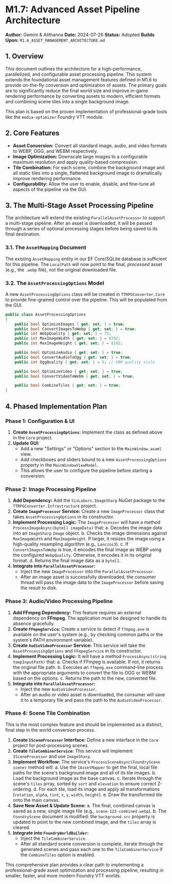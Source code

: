 ﻿# M1.7: Advanced Asset Pipeline Architecture

**Author:** Gemini & Alithanna
**Date:** 2024-07-26
**Status:** Adopted
**Builds Upon:** `M1.6_ASSET_MANAGEMENT_ARCHITECTURE.md`

## 1. Overview

This document outlines the architecture for a high-performance, parallelized, and configurable asset processing pipeline. This system extends the foundational asset management features defined in M1.6 to provide on-the-fly conversion and optimization of assets. The primary goals are to significantly reduce the final world size and improve in-game rendering performance by converting assets to modern, efficient formats and combining scene tiles into a single background image.

This plan is based on the proven implementation of professional-grade tools like the `media-optimizer` Foundry VTT module.

## 2. Core Features

-   **Asset Conversion:** Convert all standard image, audio, and video formats to WEBP, OGG, and WEBM respectively.
-   **Image Optimization:** Downscale large images to a configurable maximum resolution and apply quality-based compression.
-   **Tile Combination:** For each scene, combine the background image and all static tiles into a single, flattened background image to dramatically improve rendering performance.
-   **Configurability:** Allow the user to enable, disable, and fine-tune all aspects of the pipeline via the GUI.

## 3. The Multi-Stage Asset Processing Pipeline

The architecture will extend the existing `ParallelAssetProcessor` to support a multi-stage pipeline. After an asset is downloaded, it will be passed through a series of optional processing stages before being saved to its final destination.

### 3.1. The `AssetMapping` Document

The existing `AssetMapping` entity in our EF Core/SQLite database is sufficient for this pipeline. The `LocalPath` will now point to the final, *processed* asset (e.g., the `.webp` file), not the original downloaded file.

### 3.2. The `AssetProcessingOptions` Model

A new `AssetProcessingOptions` class will be created in `TTRPGConverter.Core` to provide fine-grained control over the pipeline. This will be populated from the GUI.

```csharp
public class AssetProcessingOptions
{
    public bool OptimizeImages { get; set; } = true;
    public bool ConvertImagesToWebp { get; set; } = true;
    public int WebpQuality { get; set; } = 75;
    public int MaxImageWidth { get; set; } = 8192;
    public int MaxImageHeight { get; set; } = 8192;

    public bool OptimizeAudio { get; set; } = true;
    public bool ConvertAudioToOgg { get; set; } = true;
    public int OggQuality { get; set; } = 5; // VBR quality scale

    public bool OptimizeVideo { get; set; } = true;
    public bool ConvertVideoToWebm { get; set; } = true;

    public bool CombineTiles { get; set; } = true;
}
```

## 4. Phased Implementation Plan

### Phase 1: Configuration & UI

1.  **Create `AssetProcessingOptions`:** Implement the class as defined above in the `Core` project.
2.  **Update GUI:**
    -   Add a new "Settings" or "Options" section to the `MainWindow.axaml` view.
    -   Add checkboxes and sliders bound to a new `AssetProcessingOptions` property in the `MainWindowViewModel`.
    -   This allows the user to configure the pipeline before starting a conversion.

### Phase 2: Image Processing Pipeline

1.  **Add Dependency:** Add the `SixLabors.ImageSharp` NuGet package to the `TTRPGConverter.Infrastructure` project.
2.  **Create `ImageProcessor` Service:** Create a new `ImageProcessor` class that takes `AssetProcessingOptions` in its constructor.
3.  **Implement Processing Logic:** The `ImageProcessor` will have a method `ProcessImageAsync(byte[] imageData)` that:
    a.  Decodes the image data into an `ImageSharp` `Image` object.
    b.  Checks the image dimensions against `MaxImageWidth` and `MaxImageHeight`. If larger, it resizes the image using a high-quality resampling algorithm (e.g., `Lanczos3`).
    c.  If `ConvertImagesToWebp` is true, it encodes the final image as WEBP using the configured `WebpQuality`. Otherwise, it encodes it in its original format.
    d.  Returns the final image data as a `byte[]`.
4.  **Integrate into `ParallelAssetProcessor`:**
    -   Inject the new `ImageProcessor` into the `ParallelAssetProcessor`.
    -   After an image asset is successfully downloaded, the consumer thread will pass the image data to the `ImageProcessor` before saving the result to disk.

### Phase 3: Audio/Video Processing Pipeline

1.  **Add FFmpeg Dependency:** This feature requires an external dependency on **FFmpeg**. The application must be designed to handle its absence gracefully.
2.  **Create `FFmpegService`:** Create a service to detect if `ffmpeg.exe` is available on the user's system (e.g., by checking common paths or the system's PATH environment variable).
3.  **Create `AudioVideoProcessor` Service:** This service will take the `AssetProcessingOptions` and `FFmpegService` in its constructor.
4.  **Implement Processing Logic:** It will have a method `ProcessAsync(string tempInputPath)` that:
    a.  Checks if FFmpeg is available. If not, it returns the original file path.
    b.  Executes an `ffmpeg.exe` command-line process with the appropriate arguments to convert the file to OGG or WEBM based on the options.
    c.  Returns the path to the new, converted file.
5.  **Integrate into `ParallelAssetProcessor`:**
    -   Inject the new `AudioVideoProcessor`.
    -   After an audio or video asset is downloaded, the consumer will save it to a temporary file and pass the path to the `AudioVideoProcessor`.

### Phase 4: Scene Tile Combination

This is the most complex feature and should be implemented as a distinct, final step in the world conversion process.

1.  **Create `ISceneProcessor` Interface:** Define a new interface in the `Core` project for post-processing scenes.
2.  **Create `TileCombinerService`:** This service will implement `ISceneProcessor` and use `ImageSharp`.
3.  **Implement Workflow:** The service's `ProcessSceneAsync(FoundryScene scene)` method will:
    a.  Use the `IAssetMapper` to get the final, local file paths for the scene's background image and all of its tile images.
    b.  Load the background image as the base canvas.
    c.  Iterate through the scene's `tiles` array, sorted by `sort` and `elevation` to ensure correct Z-ordering.
    d.  For each tile, load its image and apply all transformations (`rotation`, `alpha`, `tint`, `x`, `y`, `width`, `height`).
    e.  Draw the transformed tile onto the main canvas.
4.  **Save New Asset & Update Scene:**
    a.  The final, combined canvas is saved as a new, single image file (e.g., `scene-123-combined.webp`).
    b.  The `FoundryScene` document is modified: the `background.src` property is updated to point to the new combined image, and the `tiles` array is cleared.
5.  **Integrate into `FoundryWorldBuilder`:**
    -   Inject the `TileCombinerService`.
    -   After all standard scene conversion is complete, iterate through the generated scenes and pass each one to the `TileCombinerService` if the `CombineTiles` option is enabled.

This comprehensive plan provides a clear path to implementing a professional-grade asset optimization and processing pipeline, resulting in smaller, faster, and more modern Foundry VTT worlds.
